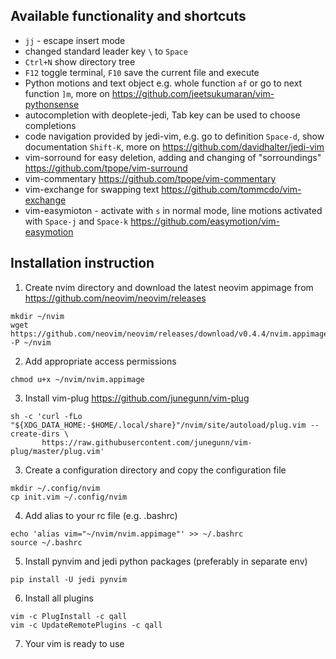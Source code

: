 ## Available functionality and shortcuts

- `jj` - escape insert mode
- changed standard leader key `\` to `Space`
- `Ctrl+N` show directory tree
- `F12` toggle terminal, `F10` save the current file and execute
- Python motions and text object e.g. whole function `af` or go to next function `]m`, more on https://github.com/jeetsukumaran/vim-pythonsense
- autocompletion with deoplete-jedi, Tab key can be used to choose completions
- code navigation provided by jedi-vim, e.g. go to definition `Space-d`, show documentation `Shift-K`, more on 
https://github.com/davidhalter/jedi-vim
- vim-sorround for easy deletion, adding and changing of "sorroundings"  https://github.com/tpope/vim-surround
- vim-commentary https://github.com/tpope/vim-commentary
- vim-exchange for swapping text https://github.com/tommcdo/vim-exchange
- vim-easymioton - activate with `s` in normal mode, line motions activated with `Space-j` and `Space-k` https://github.com/easymotion/vim-easymotion


## Installation instruction

1. Create nvim directory and download the latest neovim appimage from https://github.com/neovim/neovim/releases

```
mkdir ~/nvim
wget https://github.com/neovim/neovim/releases/download/v0.4.4/nvim.appimage -P ~/nvim
```
2. Add appropriate access permissions
```
chmod u+x ~/nvim/nvim.appimage
```
3. Install vim-plug https://github.com/junegunn/vim-plug

```
sh -c 'curl -fLo "${XDG_DATA_HOME:-$HOME/.local/share}"/nvim/site/autoload/plug.vim --create-dirs \
       https://raw.githubusercontent.com/junegunn/vim-plug/master/plug.vim'
```
3. Create a configuration directory and copy the configuration file
   
```
mkdir ~/.config/nvim
cp init.vim ~/.config/nvim
```
4. Add alias to your rc file (e.g. .bashrc)

```
echo 'alias vim="~/nvim/nvim.appimage"' >> ~/.bashrc
source ~/.bashrc
```
5. Install pynvim and jedi python packages (preferably in separate env)
```
pip install -U jedi pynvim
```
6. Install all plugins
```
vim -c PlugInstall -c qall
vim -c UpdateRemotePlugins -c qall 
```
7. Your vim is ready to use